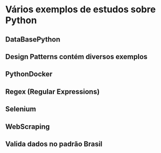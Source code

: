 # Vários exemplos de estudos sobre Python
## DataBasePython
## Design Patterns contém diversos exemplos
## PythonDocker
## Regex (Regular Expressions) 
## Selenium
## WebScraping
## Valida dados no padrão Brasil

